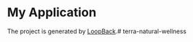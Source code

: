 # My Application

The project is generated by [LoopBack](http://loopback.io).# terra-natural-wellness

